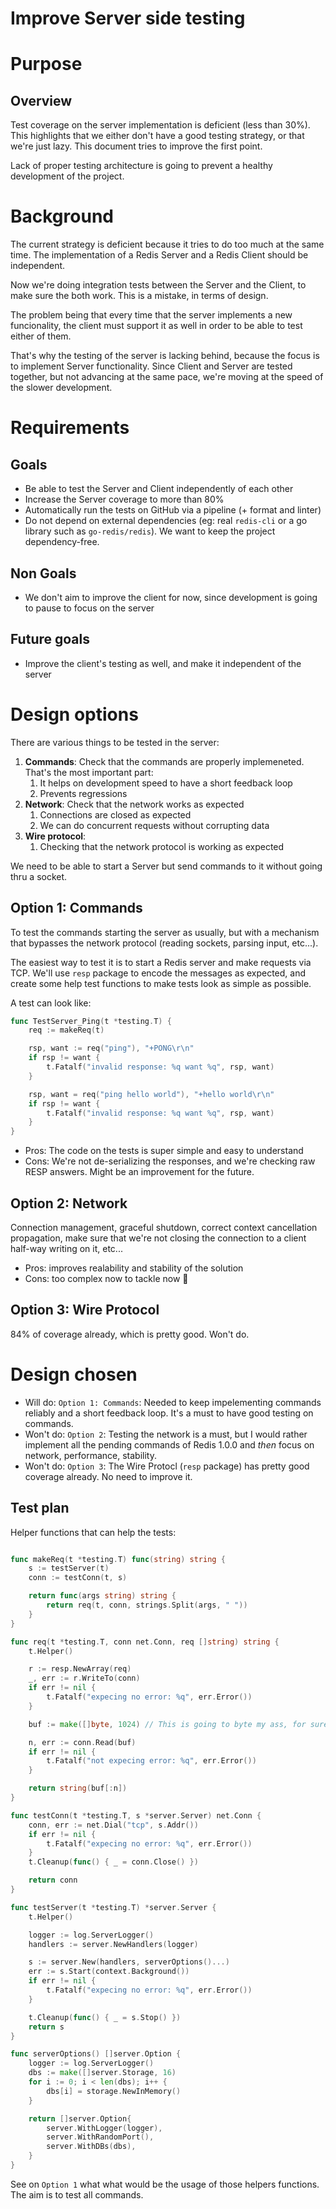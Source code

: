 Improve Server side testing
==============================

# Purpose

## Overview

Test coverage on the server implementation is deficient (less than 30%). This highlights that we either don't have a good testing strategy, or that we're just lazy. This document tries to improve the first point.

Lack of proper testing architecture is going to prevent a healthy development of the project.
 

# Background

The current strategy is deficient because it tries to do too much at the same time. The implementation of a Redis Server and a Redis Client should be independent.

Now we're doing integration tests between the Server and the Client, to make sure the both work. This is a mistake, in terms of design.

The problem being that every time that the server implements a new funcionality, the client must support it as well in order to be able to test either of them.

That's why the testing of the server is lacking behind, because the focus is to implement Server functionality. Since Client and Server are tested together, but not advancing at the same pace, we're moving at the speed of the slower development.


# Requirements

## Goals

* Be able to test the Server and Client independently of each other
* Increase the Server coverage to more than 80%
* Automatically run the tests on GitHub via a pipeline (+ format and linter)
* Do not depend on external dependencies (eg: real `redis-cli` or a go library such as `go-redis/redis`). We want to keep the project dependency-free.


## Non Goals

* We don't aim to improve the client for now, since development is going to pause to focus on the server

## Future goals

* Improve the client's testing as well, and make it independent of the server


# Design options

There are various things to be tested in the server:

1. **Commands**: Check that the commands are properly implemeneted. That's the most important part:
	1. It helps on development speed to have a short feedback loop
	1. Prevents regressions
1. **Network**: Check that the network works as expected
	1. 	Connections are closed as expected
	1. We can do concurrent requests without corrupting data
1. **Wire protocol**:
	1. Checking that the network protocol is working as expected


We need to be able to start a Server but send commands to it without going thru a socket. 


## Option 1: Commands

To test the commands starting the server as usually, but with a mechanism that bypasses the network protocol (reading sockets, parsing input, etc...).

The easiest way to test it is to start a Redis server and make requests via TCP. We'll use `resp` package to encode the messages as expected, and create some help test functions to make tests look as simple as possible.

A test can look like:

```go
func TestServer_Ping(t *testing.T) {
	req := makeReq(t)

	rsp, want := req("ping"), "+PONG\r\n"
	if rsp != want {
		t.Fatalf("invalid response: %q want %q", rsp, want)
	}

	rsp, want = req("ping hello world"), "+hello world\r\n"
	if rsp != want {
		t.Fatalf("invalid response: %q want %q", rsp, want)
	}
}
```


* Pros: The code on the tests is super simple and easy to understand
* Cons: We're not de-serializing the responses, and we're checking raw RESP answers. Might be an improvement for the future.

## Option 2: Network

Connection management, graceful shutdown, correct context cancellation propagation, make sure that we're not closing the connection to a client half-way writing on it, etc...

* Pros: improves realability and stability of the solution
* Cons: too complex now to tackle now 🚫


## Option 3: Wire Protocol

84% of coverage already, which is pretty good. Won't do.

# Design chosen

* Will do: `Option 1: Commands`: Needed to keep impelementing commands reliably and a short feedback loop. It's a must to have good testing on commands.
* Won't do: `Option 2`: Testing the network is a must, but I would rather implement all the pending commands of Redis 1.0.0 and _then_ focus on network, performance, stability.
* Won't do: `Option 3`: The Wire Protocl (`resp` package) has pretty good coverage already. No need to improve it.


## Test plan

Helper functions that can help the tests:

```go

func makeReq(t *testing.T) func(string) string {
	s := testServer(t)
	conn := testConn(t, s)

	return func(args string) string {
		return req(t, conn, strings.Split(args, " "))
	}
}

func req(t *testing.T, conn net.Conn, req []string) string {
	t.Helper()

	r := resp.NewArray(req)
	_, err := r.WriteTo(conn)
	if err != nil {
		t.Fatalf("expecing no error: %q", err.Error())
	}

	buf := make([]byte, 1024) // This is going to byte my ass, for sure

	n, err := conn.Read(buf)
	if err != nil {
		t.Fatalf("not expecing error: %q", err.Error())
	}

	return string(buf[:n])
}

func testConn(t *testing.T, s *server.Server) net.Conn {
	conn, err := net.Dial("tcp", s.Addr())
	if err != nil {
		t.Fatalf("expecing no error: %q", err.Error())
	}
	t.Cleanup(func() { _ = conn.Close() })

	return conn
}

func testServer(t *testing.T) *server.Server {
	t.Helper()

	logger := log.ServerLogger()
	handlers := server.NewHandlers(logger)

	s := server.New(handlers, serverOptions()...)
	err := s.Start(context.Background())
	if err != nil {
		t.Fatalf("expecing no error: %q", err.Error())
	}

	t.Cleanup(func() { _ = s.Stop() })
	return s
}

func serverOptions() []server.Option {
	logger := log.ServerLogger()
	dbs := make([]server.Storage, 16)
	for i := 0; i < len(dbs); i++ {
		dbs[i] = storage.NewInMemory()
	}

	return []server.Option{
		server.WithLogger(logger),
		server.WithRandomPort(),
		server.WithDBs(dbs),
	}
}
```

See on `Option 1` what what would be the usage of those helpers functions. The aim is to test all commands.
